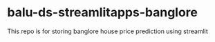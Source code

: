 # balu-ds-streamlitapps-banglore
This repo is for storing banglore house price prediction using streamlit
